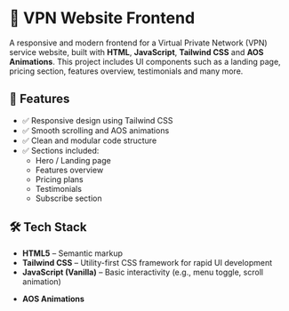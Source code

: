# 🔐 VPN Website Frontend

A responsive and modern frontend for a Virtual Private Network (VPN) service website, built with **HTML**, **JavaScript**, **Tailwind CSS** and **AOS Animations**. This project includes UI components such as a landing page, pricing section, features overview, testimonials and many more.


## 🚀 Features

- ✅ Responsive design using Tailwind CSS
- ✅ Smooth scrolling and AOS animations
- ✅ Clean and modular code structure
- ✅ Sections included:
  - Hero / Landing page
  - Features overview
  - Pricing plans
  - Testimonials
  - Subscribe section

## 🛠️ Tech Stack

- **HTML5** – Semantic markup
- **Tailwind CSS** – Utility-first CSS framework for rapid UI development
- **JavaScript (Vanilla)** – Basic interactivity (e.g., menu toggle, scroll animation)
+ **AOS Animations**
